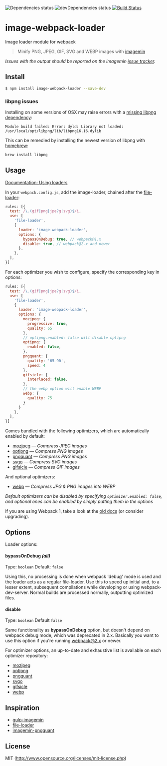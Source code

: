 ![Dependencies status](https://david-dm.org/tcoopman/image-webpack-loader/status.svg)
![devDependencies status](https://david-dm.org/tcoopman/image-webpack-loader/dev-status.svg)
[![Build Status](https://travis-ci.org/tcoopman/image-webpack-loader.svg?branch=master)](https://travis-ci.org/tcoopman/image-webpack-loader)
# image-webpack-loader

Image loader module for webpack

> Minify PNG, JPEG, GIF, SVG and WEBP images with [imagemin](https://github.com/kevva/imagemin)

*Issues with the output should be reported on the imagemin [issue tracker](https://github.com/kevva/imagemin/issues).*

## Install

```sh
$ npm install image-webpack-loader --save-dev
```

### libpng issues

Installing on some versions of OSX may raise errors with a [missing libpng dependency](https://github.com/tcoopman/image-webpack-loader/issues/51#issuecomment-273597313): 
```
Module build failed: Error: dyld: Library not loaded: /usr/local/opt/libpng/lib/libpng16.16.dylib
```
This can be remedied by installing the newest version of libpng with [homebrew](http://brew.sh/):

```sh
brew install libpng
```

## Usage

[Documentation: Using loaders](https://webpack.js.org/concepts/loaders/)

In your `webpack.config.js`, add the image-loader, chained after the [file-loader](https://github.com/webpack/file-loader):

```js
rules: [{
  test: /\.(gif|png|jpe?g|svg)$/i,
  use: [
    'file-loader',
    {
      loader: 'image-webpack-loader',
      options: {
        bypassOnDebug: true, // webpack@1.x
        disable: true, // webpack@2.x and newer
      },
    },
  ],
}]
```

For each optimizer you wish to configure, specify the corresponding key in options:

```js
rules: [{
  test: /\.(gif|png|jpe?g|svg)$/i,
  use: [
    'file-loader',
    {
      loader: 'image-webpack-loader',
      options: {
        mozjpeg: {
          progressive: true,
          quality: 65
        },
        // optipng.enabled: false will disable optipng
        optipng: {
          enabled: false,
        },
        pngquant: {
          quality: '65-90',
          speed: 4
        },
        gifsicle: {
          interlaced: false,
        },
        // the webp option will enable WEBP
        webp: {
          quality: 75
        }
      }
    },
  ],
}]
```

Comes bundled with the following optimizers, which are automatically enabled by default:

- [mozjpeg](https://github.com/imagemin/imagemin-mozjpeg) — *Compress JPEG images*
- [optipng](https://github.com/kevva/imagemin-optipng) — *Compress PNG images*
- [pngquant](https://github.com/imagemin/imagemin-pngquant) — *Compress PNG images*
- [svgo](https://github.com/kevva/imagemin-svgo) — *Compress SVG images*
- [gifsicle](https://github.com/kevva/imagemin-gifsicle) — *Compress GIF images*

And optional optimizers:

- [webp](https://github.com/imagemin/imagemin-webp) — *Compress JPG & PNG images into WEBP*

_Default optimizers can be disabled by specifying `optimizer.enabled: false`, and optional ones can be enabled by simply putting them in the options_

If you are using Webpack 1, take a look at the [old docs](http://webpack.github.io/docs/using-loaders.html) (or consider upgrading).

## Options

Loader options:

#### bypassOnDebug *(all)*

Type: `boolean`
Default: `false`

Using this, no processing is done when webpack 'debug' mode is used and the loader acts as a regular file-loader. Use this to speed up initial and, to a lesser extent, subsequent compilations while developing or using webpack-dev-server. Normal builds are processed normally, outputting optimized files.

#### disable

Type: `boolean`
Default `false`

Same functionality as **bypassOnDebug** option, but doesn't depend on webpack debug mode, which was deprecated in 2.x. Basically you want to use this option if you're running webpack@2.x or newer.

For optimizer options, an up-to-date and exhaustive list is available on each optimizer repository:

- [mozjpeg](https://github.com/imagemin/imagemin-mozjpeg#options)
- [optipng](https://github.com/kevva/imagemin-optipng)
- [pngquant](https://github.com/imagemin/imagemin-optipng#options)
- [svgo](https://github.com/imagemin/imagemin-svgo#options)
- [gifsicle](https://github.com/imagemin/imagemin-gifsicle#options)
- [webp](https://github.com/imagemin/imagemin-webp#options)

## Inspiration

* [gulp-imagemin](https://github.com/sindresorhus/gulp-imagemin)
* [file-loader](https://github.com/webpack/file-loader)
* [imagemin-pngquant](https://github.com/imagemin/imagemin-pngquant)

## License

MIT (http://www.opensource.org/licenses/mit-license.php)
